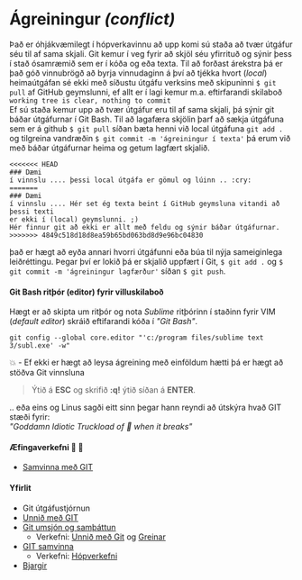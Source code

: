 # Ágreiningur _(conflict)_

Það er óhjákvæmilegt í hópverkavinnu að upp komi sú staða að tvær útgáfur séu til af sama skjali. Git kemur í veg fyrir að skjöl séu yfirrituð og sýnir þess í stað ósamræmið sem er í kóða og eða texta. Til að forðast árekstra þá er það góð vinnubrögð að byrja vinnudaginn á því að tjékka hvort (_local_) heimaútgáfan sé ekki með síðustu útgáfu verksins með skipuninni ``` $ git pull ``` af GitHub geymslunni, ef allt er í lagi kemur m.a. eftirfarandi skilaboð ``` working tree is clear, nothing to commit ```  
Ef sú staða kemur upp að tvær útgáfur eru til af sama skjali, þá sýnir git báðar útgáfurnar í Git Bash. Til að lagafæra skjölin þarf að sækja útgáfuna sem er á github ``` $ git pull ``` síðan bæta henni við local útgáfuna ``` git add . ``` og tilgreina vandræðin ``` $ git commit -m 'ágreiningur í texta' ``` þá erum við með báðar útgáfurnar heima og getum lagfært skjalið.

```
<<<<<<< HEAD
### Dæmi
í vinnslu .... þessi local útgáfa er gömul og lúinn .. :cry:
=======
### Dæmi 
í vinnslu .... Hér set ég texta beint í GitHub geymsluna vitandi að þessi texti 
er ekki í (local) geymslunni. ;) 
Hér finnur git að ekki er allt með feldu og sýnir báðar útgáfurnar. 
>>>>>>> 4849c518d18d8ea59b65bd063bd8d9e96bc04830

``` 
það er hægt að eyða annari hvorri útgáfunni eða búa til nýja sameiginlega leiðréttingu. Þegar því er lokið þá er skjalið uppfært í Git, ``` $ git add . ``` og ``` $ git commit -m 'ágreiningur lagfærður' ``` síðan ``` $ git push ```. 

#### Git Bash ritþór (editor) fyrir villuskilaboð 
Hægt er að skipta um ritþór og nota _Sublime_ ritþórinn í staðinn fyrir VIM (_default editor_) skráið eftifarandi kóða í _"Git Bash"_.

``` git config --global core.editor "'c:/program files/sublime text 3/subl.exe' -w" ```

:collision: - Ef ekki er hægt að leysa ágreining með einföldum hætti þá er hægt að stöðva Git vinnsluna 
> Ýtið á **ESC** og skrifið **:q!** ýtið síðan á **ENTER**.

.. eða eins og Linus sagði eitt sinn þegar hann reyndi að útskýra hvað GIT stæði fyrir: <br> *"Goddamn Idiotic Truckload of :shit: when it breaks"*

#### Æfingaverkefni :running: :running:
*	[Samvinna með GIT](Samvinna.md)

#### Yfirlit
* Git útgáfustjórnun
* [Unnið með GIT](Git.md)
* [Git umsjón og samþáttun](Umsjón.md)
	* Verkefni: [Unnið með Git](Vinnuferli.md) og [Greinar](Greinar.md)
* [GIT samvinna](Samvinna.md)
	* Verkefni: [Hópverkefni](Hópverkefnavinna.md)
* [Bjargir](Bjargir.md)